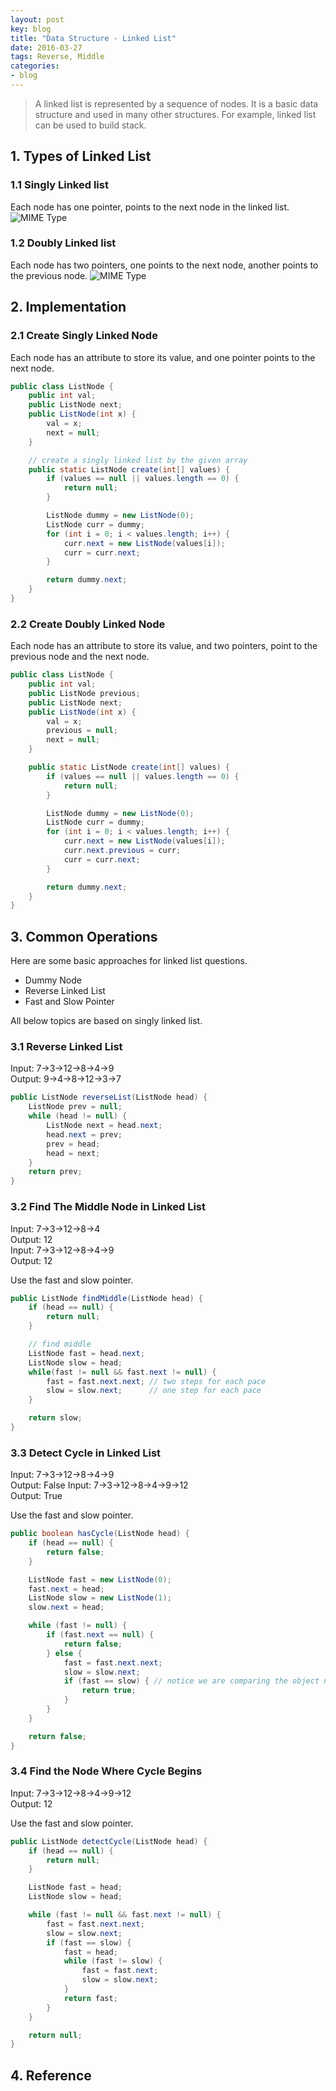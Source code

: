 ```yaml
---
layout: post
key: blog
title: "Data Structure - Linked List"
date: 2016-03-27
tags: Reverse, Middle
categories:
- blog
---
```


> A linked list is represented by a sequence of nodes. It is a basic data structure and used in many other structures. For example, linked list can be used to build stack.

## 1. Types of Linked List
### 1.1 Singly Linked list
Each node has one pointer, points to the next node in the linked list.
![MIME Type](/public/pics/2016-03-27/singlylinkedlist.png)  
### 1.2 Doubly Linked list
Each node has two pointers, one points to the next node, another points to the previous node.
![MIME Type](/public/pics/2016-03-27/doublylinkedlist.png)  

## 2. Implementation
### 2.1 Create Singly Linked Node
Each node has an attribute to store its value, and one pointer points to the next node.
```java
public class ListNode {
    public int val;
    public ListNode next;
    public ListNode(int x) {
        val = x;
        next = null;
    }

    // create a singly linked list by the given array
    public static ListNode create(int[] values) {  
        if (values == null || values.length == 0) {
            return null;
        }

        ListNode dummy = new ListNode(0);
        ListNode curr = dummy;
        for (int i = 0; i < values.length; i++) {
            curr.next = new ListNode(values[i]);
            curr = curr.next;
        }

        return dummy.next;
    }
}
```

### 2.2 Create Doubly Linked Node
Each node has an attribute to store its value, and two pointers, point to the previous node and the next node.
```java
public class ListNode {
    public int val;
    public ListNode previous;
    public ListNode next;
    public ListNode(int x) {
        val = x;
        previous = null;
        next = null;
    }

    public static ListNode create(int[] values) {  
        if (values == null || values.length == 0) {
            return null;
        }

        ListNode dummy = new ListNode(0);
        ListNode curr = dummy;
        for (int i = 0; i < values.length; i++) {
            curr.next = new ListNode(values[i]);
            curr.next.previous = curr;
            curr = curr.next;
        }

        return dummy.next;
    }
}
```

## 3. Common Operations
Here are some basic approaches for linked list questions.
* Dummy Node
* Reverse Linked List
* Fast and Slow Pointer

All below topics are based on singly linked list.  
### 3.1 Reverse Linked List
Input:  7->3->12->8->4->9  
Output: 9->4->8->12->3->7  
```java
public ListNode reverseList(ListNode head) {
    ListNode prev = null;
    while (head != null) {
        ListNode next = head.next;
        head.next = prev;
        prev = head;
        head = next;
    }
    return prev;
}
```

### 3.2 Find The Middle Node in Linked List
Input:  7->3->12->8->4  
Output: 12  
Input:  7->3->12->8->4->9  
Output: 12  

Use the fast and slow pointer.  
```java
public ListNode findMiddle(ListNode head) {
    if (head == null) {
        return null;
    }

    // find middle
    ListNode fast = head.next;
    ListNode slow = head;
    while(fast != null && fast.next != null) {
        fast = fast.next.next; // two steps for each pace
        slow = slow.next;      // one step for each pace
    }

    return slow;
}
```

### 3.3 Detect Cycle in Linked List
Input:  7->3->12->8->4->9  
Output: False
Input:  7->3->12->8->4->9->12  
Output: True

Use the fast and slow pointer.  
```java
public boolean hasCycle(ListNode head) {
    if (head == null) {
        return false;
    }

    ListNode fast = new ListNode(0);
    fast.next = head;
    ListNode slow = new ListNode(1);
    slow.next = head;

    while (fast != null) {
        if (fast.next == null) {
            return false;
        } else {
            fast = fast.next.next;
            slow = slow.next;
            if (fast == slow) { // notice we are comparing the object not the value, which means there may be duplicated values in the linked list.
                return true;
            }
        }
    }

    return false;
}
```

### 3.4 Find the Node Where Cycle Begins
Input:  7->3->12->8->4->9->12  
Output: 12

Use the fast and slow pointer.  
```java
public ListNode detectCycle(ListNode head) {
    if (head == null) {
        return null;
    }

    ListNode fast = head;
    ListNode slow = head;

    while (fast != null && fast.next != null) {
        fast = fast.next.next;
        slow = slow.next;
        if (fast == slow) {
            fast = head;
            while (fast != slow) {
                fast = fast.next;
                slow = slow.next;
            }
            return fast;
        }
    }

    return null;
}
```

## 4. Reference
